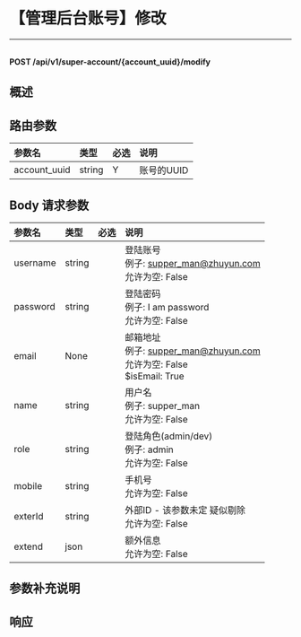 # 【管理后台账号】修改

---

<br />**POST /api/v1/super-account/\{account_uuid\}/modify**

## 概述




## 路由参数

| 参数名        | 类型     | 必选   | 说明              |
|:-----------|:-------|:-----|:----------------|
| account_uuid | string | Y | 账号的UUID<br> |


## Body 请求参数

| 参数名        | 类型     | 必选   | 说明              |
|:-----------|:-------|:-----|:----------------|
| username | string |  | 登陆账号<br>例子: supper_man@zhuyun.com <br>允许为空: False <br> |
| password | string |  | 登陆密码<br>例子: I am password <br>允许为空: False <br> |
| email | None |  | 邮箱地址<br>例子: supper_man@zhuyun.com <br>允许为空: False <br>$isEmail: True <br> |
| name | string |  | 用户名<br>例子: supper_man <br>允许为空: False <br> |
| role | string |  | 登陆角色(admin/dev)<br>例子: admin <br>允许为空: False <br> |
| mobile | string |  | 手机号<br>允许为空: False <br> |
| exterId | string |  | 外部ID - 该参数未定 疑似剔除<br>允许为空: False <br> |
| extend | json |  | 额外信息<br>允许为空: False <br> |

## 参数补充说明







## 响应
```shell
 
```




